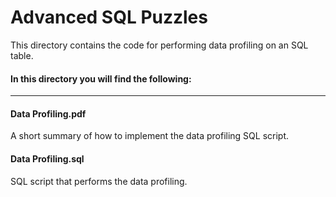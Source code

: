 # Advanced SQL Puzzles

This directory contains the code for performing data profiling on an SQL table.

#### In this directory you will find the following:
----

#### Data Profiling.pdf
A short summary of how to implement the data profiling SQL script.

#### Data Profiling.sql
SQL script that performs the data profiling.
